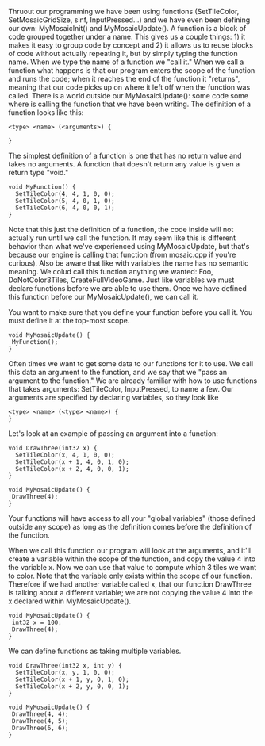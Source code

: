 Thruout our programming we have been using functions (SetTileColor, SetMosaicGridSize, sinf, InputPressed…) and we have even been defining our own: MyMosaicInit() and MyMosaicUpdate().
A function is a block of code grouped together under a name. This gives us a couple things: 1) it makes it easy to group code by concept and 2) it allows us to reuse blocks of code without actually repeating it, but by simply typing the function name.
When we type the name of a function we "call it." When we call a function what happens is that our program enters the scope of the function and runs the code; when it reaches the end of the function it "returns", meaning that our code picks up on where it left off when the function was called.
There is a world outside our MyMosaicUpdate(): some code some where is calling the function that we have been writing.
The definition of a function looks like this:

```
<type> <name> (<arguments>) {

}
```

The simplest definition of a function is one that has no return value and takes no arguments. A function that doesn't return any value is given a return type "void."

```
void MyFunction() {
  SetTileColor(4, 4, 1, 0, 0);
  SetTileColor(5, 4, 0, 1, 0);
  SetTileColor(6, 4, 0, 0, 1);
}
```

Note that this just the definition of a function, the code inside will not actually run until we call the function. It may seem like this is different behavior than what we've experienced using MyMosaicUpdate, but that's because our engine is calling that function (from mosaic.cpp if you're curious).
Also be aware that like with variables the name has no semantic meaning. We colud call this function anything we wanted: Foo, DoNotColor3Tiles, CreateFullVideoGame.
Just like variables we must declare functions before we are able to use them. Once we have defined this function before our MyMosaicUpdate(), we can call it.

You want to make sure that you define your function before you call it. You must define it at the top-most scope. 

```
void MyMosaicUpdate() {
 MyFunction();
}
```

Often times we want to get some data to our functions for it to use. We call this data an argument to the function, and we say that we "pass an argument to the function." We are already familiar with how to use functions that takes arguments: SetTileColor, InputPressed, to name a few.
Our arguments are specified by declaring variables, so they look like

```
<type> <name> (<type> <name>) {
}
```

Let's look at an example of passing an argument into a function:

```
void DrawThree(int32 x) {
  SetTileColor(x, 4, 1, 0, 0);
  SetTileColor(x + 1, 4, 0, 1, 0);
  SetTileColor(x + 2, 4, 0, 0, 1);
}

void MyMosaicUpdate() {
 DrawThree(4);
}
```

Your functions will have access to all your "global variables" (those defined outside any scope) as long as the definition comes before the definition of the function. 

When we call this function our program will look at the arguments, and it'll create a variable within the scope of the function, and copy the value 4 into the variable x. Now we can use that value to compute which 3 tiles we want to color.
Note that the variable only exists within the scope of our function. Therefore if we had another variable called x, that our function DrawThree is talking about a different variable; we are not copying the value 4 into the x declared within MyMosaicUpdate().

```
void MyMosaicUpdate() {
 int32 x = 100;
 DrawThree(4);
}
```

We can define functions as taking multiple variables.

```
void DrawThree(int32 x, int y) {
  SetTileColor(x, y, 1, 0, 0);
  SetTileColor(x + 1, y, 0, 1, 0);
  SetTileColor(x + 2, y, 0, 0, 1);
}

void MyMosaicUpdate() {
 DrawThree(4, 4);
 DrawThree(4, 5);
 DrawThree(6, 6);
}
```

